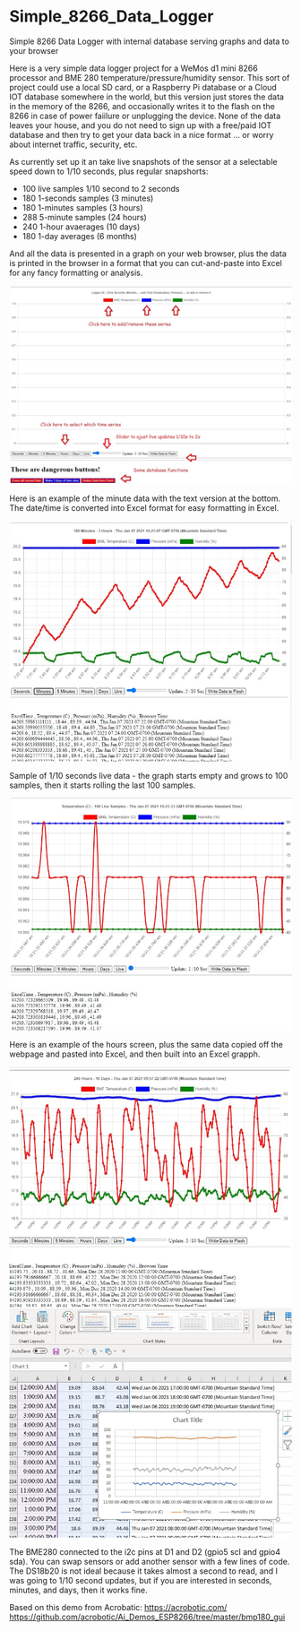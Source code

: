 # Simple_8266_Data_Logger
Simple 8266 Data Logger with internal database serving graphs and data to your browser

Here is a very simple data logger project for a WeMos d1 mini 8266 processor and BME 280 temperature/pressure/humidity sensor.
This sort of project could use a local SD card, or a Raspberry Pi database or a Cloud IOT database somewhere in the world, but this version just stores the data in the memory of the 8266, and occasionally writes it to the flash on the 8266 in case of power faiilure or unplugging the device.  None of the data leaves your house, and you do not need to sign up with a free/paid IOT database and then try to get your data back in a nice format ... or worry about internet traffic, security, etc.

As currently set up it an take live snapshots of the sensor at a selectable speed down to 1/10 seconds, plus regular snapshorts:
- 100 live samples 1/10 second to 2 seconds
- 180 1-seconds samples (3 minutes)
- 180 1-minutes samples (3 hours)
- 288 5-minute samples (24 hours)
- 240 1-hour avaerages (10 days)
- 180 1-day averages (6 months)

And all the data is presented in a graph on your web browser, plus the data is printed in the browser in a format that you can cut-and-paste into Excel for any fancy formatting or analysis.

<img src="./screen.jpg">

Here is an example of the minute data with the text version at the bottom.  The date/time is converted into Excel format for easy formatting in Excel.

<img src="./minutes.jpg">

Sample of 1/10 seconds live data - the graph starts empty and grows to 100 samples, then it starts rolling the last 100 samples.

<img src="./live.jpg">

Here is an example of the hours screen, plus the same data copied off the webpage and pasted into Excel, and then built into an Excel grapph.

<img src="./hours.jpg">

<img src="./excel.jpg">

The BME280 connected to the i2c pins at D1 and D2 (gpio5 scl and gpio4 sda).  You can swap sensors or add another sensor with a few lines of code.  
The DS18b20 is not ideal because it takes almost a second to read, and I was going to 1/10 second updates, but if you are interested in seconds, minutes, and days, then it works fine.

Based on this demo from Acrobatic: 
https://acrobotic.com/ 
https://github.com/acrobotic/Ai_Demos_ESP8266/tree/master/bmp180_gui
